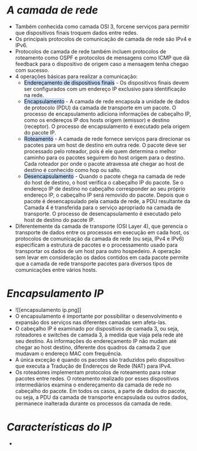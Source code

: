 # *A camada de rede*

- Também conhecida como camada OSI 3, forcene serviços para permitir que dispositivos finais troquem dados entre redes. 
- Os principais protocolos de comunicação de camada de rede são IPv4 e IPv6. 
- Protocolos de camada de rede também incluem protocolos de roteamento como OSPF e protocolos de mensagens como ICMP que dá feedback para o dispositivo de origem caso a mensagem tenha chegao com sucesso.
- 4 operações básicas para realizar a comunicação:
	- <mark style="background: #ADCCFFA6;">Endereçamento de dispositivos finais</mark> - Os dispositivos finais devem ser configurados com um endereço IP exclusivo para identificação na rede.
	- <mark style="background: #ADCCFFA6;">Encapsulamento</mark> - A camada de rede encapsula a unidade de dados de protocolo (PDU) da camada de transporte em um pacote. O processo de encapsulamento adiciona informações de cabeçalho IP, como os endereços IP dos hosts origem (emissor) e destino (receptor). O processo de encapsulamento é executado pela origem do pacote IP.
	- <mark style="background: #ADCCFFA6;">Roteamento</mark> - A camada de rede fornece serviços para direcionar os pacotes para um host de destino em outra rede. O pacote deve ser processado pelo roteador, pois é ele quem determina o melhor caminho para os pacotes seguirem do host origem para o destino. Cada roteador por onde o pacote atravessa até chegar ao host de destino é conhecido como hop ou salto.
	- <mark style="background: #ADCCFFA6;">Desencapsulamento</mark> - Quando o pacote chega na camada de rede do host de destino, o host verifica o cabeçalho IP do pacote. Se o endereço IP de destino no cabeçalho corresponder ao seu próprio endereço IP, o cabeçalho IP será removido do pacote. Depois que o pacote é desencapsulado pela camada de rede, a PDU resultante da Camada 4 é transferida para o serviço apropriado na camada de transporte. O processo de desencapsulamento é executado pelo host de destino do pacote IP.
- Diferentemente da camada de transporte (OSI Layer 4), que gerencia o transporte de dados entre os processos em execução em cada host, os protocolos de comunicação da camada de rede (ou seja, IPv4 e IPv6) especificam a estrutura de pacotes e o processamento usado para transportar os dados de um host para outro hospedeiro. A operação sem levar em consideração os dados contidos em cada pacote permite que a camada de rede transporte pacotes para diversos tipos de comunicações entre vários hosts.

# *Encapsulamento IP*

- ![[encapsulamento ip.png]]
- O encapsulamento é importante por possibilitar o desenvolvimento e expansão dos serviços nas diferentes camadas sem afeta-las. 
- O cabeçalho IP é examinado por dispositivos de camada 3, ou seja, roteadores e switches de camada 3, à medida que viaja pela rede até seu destino. As informações do endereçamento IP não mudam até chegar ao host destino, diferente dos quadros da camada 2 que mudavam o endereço MAC com frequência. 
- A única exceção é quando os pacotes são traduzidos pelo dispositivo que executa a Tradução de Endereços de Rede (NAT) para IPv4.
- Os roteadores implementam protocolos de roteamento para rotear pacotes entre redes. O roteamento realizado por esses dispositivos intermediários examina o endereçamento da camada de rede no cabeçalho do pacote. Em todos os casos, a parte de dados do pacote, ou seja, a PDU da camada de transporte encapsulada ou outros dados, permanece inalterada durante os processos da camada de rede.

# *Características do IP*

- 